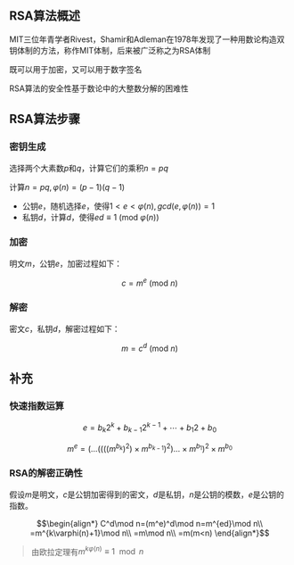## RSA算法概述

MIT三位年青学者Rivest，Shamir和Adleman在1978年发现了一种用数论构造双钥体制的方法，称作MIT体制，后来被广泛称之为RSA体制

既可以用于加密，又可以用于数字签名

RSA算法的安全性基于数论中的大整数分解的困难性


## RSA算法步骤

### 密钥生成

选择两个大素数$p$和$q$，计算它们的乘积$n=pq$

计算$n=pq,\varphi(n)=(p-1)(q-1)$

- 公钥$e$，随机选择$e$，使得$1<e<\varphi(n),gcd(e,\varphi(n))=1$
- 私钥$d$，计算$d$，使得$ed\equiv 1\ (\text{mod}\ \varphi(n))$

### 加密

明文$m$，公钥$e$，加密过程如下：

$$c=m^e\ (\text{mod}\ n)$$

### 解密

密文$c$，私钥$d$，解密过程如下：

$$m=c^d\ (\text{mod}\ n)$$

## 补充

### 快速指数运算

$$e=b_k 2^k+b_{k-1} 2^{k-1}+\cdots+b_1 2+b_0$$

$$m^e =(\dots((((m^{b_k})^2)\times m^{b_{k-1}})^2)\dots \times m^{b_1})^2\times m^{b_0}$$

### RSA的解密正确性

假设$m$是明文，$c$是公钥加密得到的密文，$d$是私钥，$n$是公钥的模数，$e$是公钥的指数。

$$\begin{align*}
    C^d\mod n=(m^e)^d\mod n=m^{ed}\mod n\\
    =m^{k\varphi(n)+1}\mod n\\
    =m\mod n\\
    =m(m<n)
\end{align*}$$

> 由欧拉定理有$m^{k\varphi(n)}\equiv 1\mod n$